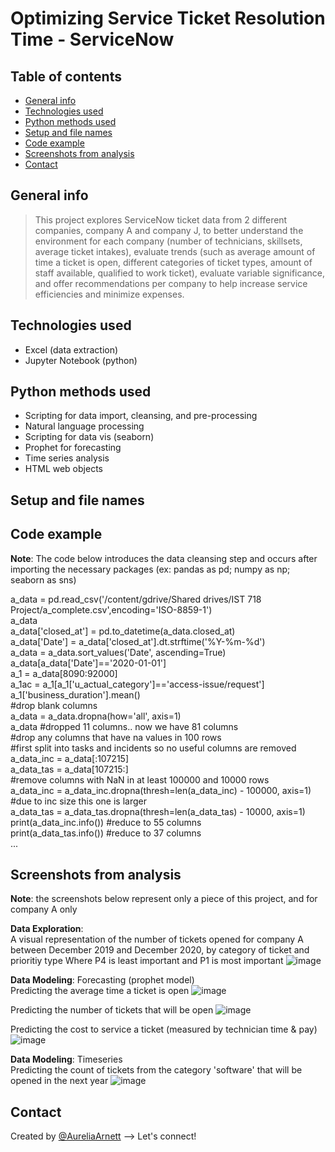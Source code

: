 # Optimizing Service Ticket Resolution Time - ServiceNow

## Table of contents
* [General info](#general-info)
* [Technologies used](#technologies-used)
* [Python methods used](#python-methods-used)
* [Setup and file names](#setup-and-file-names)
* [Code example](#code-example)
* [Screenshots from analysis](#screenshots-from-analysis)
* [Contact](#contact)

## General info
> This project explores ServiceNow ticket data from 2 different companies, company A and company J, to better understand the environment for each company (number of technicians, skillsets, average ticket intakes), evaluate trends (such as average amount of time a ticket is open, different categories of ticket types, amount of staff available, qualified to work ticket), evaluate variable significance, and offer recommendations per company to help increase service efficiencies and minimize expenses.

## Technologies used
* Excel (data extraction)
* Jupyter Notebook (python)

## Python methods used
* Scripting for data import, cleansing, and pre-processing
* Natural language processing
* Scripting for data vis (seaborn)
* Prophet for forecasting
* Time series analysis
* HTML web objects

## Setup and file names

## Code example
**Note**: The code below introduces the data cleansing step and occurs after importing the necessary packages (ex: pandas as pd; numpy as np; seaborn as sns)

a_data = pd.read_csv('/content/gdrive/Shared drives/IST 718 Project/a_complete.csv',encoding='ISO-8859-1')\
a_data\
a_data['closed_at'] = pd.to_datetime(a_data.closed_at)\
a_data['Date'] = a_data['closed_at'].dt.strftime('%Y-%m-%d')\
a_data = a_data.sort_values('Date', ascending=True)\
a_data[a_data['Date']=='2020-01-01']\
a_1 = a_data[8090:92000]\
a_1ac = a_1[a_1['u_actual_category']=='access-issue/request']\
a_1['business_duration'].mean()\
#drop blank columns\
a_data = a_data.dropna(how='all', axis=1)\
a_data #dropped 11 columns.. now we have 81 columns\
#drop any columns that have na values in 100 rows\
#first split into tasks and incidents so no useful columns are removed\
a_data_inc = a_data[:107215]\
a_data_tas = a_data[107215:]\
#remove columns with NaN in at least 100000 and 10000 rows\
a_data_inc = a_data_inc.dropna(thresh=len(a_data_inc) - 100000, axis=1) #due to inc size this one is larger\
a_data_tas = a_data_tas.dropna(thresh=len(a_data_tas) - 10000, axis=1)\
print(a_data_inc.info()) #reduce to 55 columns\
print(a_data_tas.info()) #reduce to 37 columns\
...

## Screenshots from analysis
**Note**: the screenshots below represent only a piece of this project, and for company A only

**Data Exploration**:\
A visual representation of the number of tickets opened for company A between December 2019 and December 2020, by category of ticket and prioritiy type
Where P4 is least important and P1 is most important
![image](https://user-images.githubusercontent.com/75768214/117555973-e6a1d000-b018-11eb-8dcf-bdd1c9c6a21c.png)

**Data Modeling**: Forecasting (prophet model)\
Predicting the average time a ticket is open
![image](https://user-images.githubusercontent.com/75768214/117556119-5bc1d500-b01a-11eb-8956-d90c4395be29.png)

Predicting the number of tickets that will be open
![image](https://user-images.githubusercontent.com/75768214/117556130-75631c80-b01a-11eb-955a-06ee48b30c08.png)

Predicting the cost to service a ticket (measured by technician time & pay)
![image](https://user-images.githubusercontent.com/75768214/117556151-96c40880-b01a-11eb-984a-3d0c32c57d68.png)

**Data Modeling**: Timeseries\
Predicting the count of tickets from the category 'software' that will be opened in the next year
![image](https://user-images.githubusercontent.com/75768214/117556185-e6a2cf80-b01a-11eb-8dc2-48b805cf93f7.png)


## Contact
Created by [@AureliaArnett](https://twitter.com/AureliaArnett) --> Let's connect!
